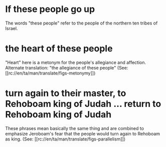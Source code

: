 # If these people go up

The words "these people" refer to the people of the northern ten tribes of Israel.

# the heart of these people

"Heart" here is a metonym for the people's allegiance and affection. Alternate translation: "the allegiance of these people" (See: [[rc://en/ta/man/translate/figs-metonymy]])

# turn again to their master, to Rehoboam king of Judah ... return to Rehoboam king of Judah

These phrases mean basically the same thing and are combined to emphasize Jeroboam's fear that the people would turn again to Rehoboam as king. (See: [[rc://en/ta/man/translate/figs-parallelism]])

